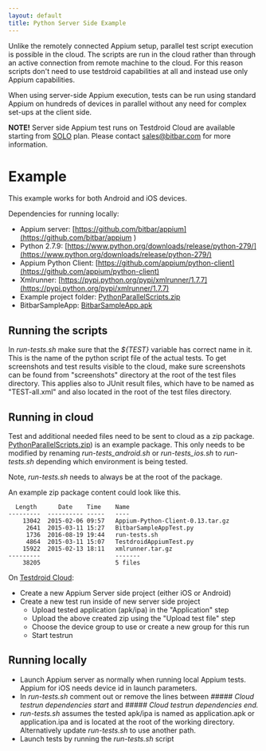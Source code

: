 ```yaml
---
layout: default
title: Python Server Side Example
---
```


Unlike the remotely connected Appium setup, parallel test script
execution is possible in the cloud. The scripts are run in the
cloud rather than through an active connection from remote machine to
the cloud. For this reason scripts don't need to use testdroid
capabilities at all and instead use only Appium capabilities.

When using server-side Appium execution, tests can be run using standard Appium on hundreds of devices in parallel without any need for complex set-ups at the client side.

**NOTE!** Server side Appium test runs on Testdroid Cloud are
  available starting from [SOLO](http://testdroid.com/pricing)
  plan. Please contact <sales@bitbar.com> for more information.


# Example

This example works for both Android and iOS devices.

Dependencies for running locally:

* Appium server: [https://github.com/bitbar/appium](https://github.com/bitbar/appium  )
* Python 2.7.9: [https://www.python.org/downloads/release/python-279/](https://www.python.org/downloads/release/python-279/)
* Appium Python Client: [https://github.com/appium/python-client](https://github.com/appium/python-client)
* Xmlrunner: [https://pypi.python.org/pypi/xmlrunner/1.7.7](https://pypi.python.org/pypi/xmlrunner/1.7.7)
* Example project folder: [PythonParallelScripts.zip](https://www.dropbox.com/s/9tglr5kezvfk48n/PythonParallelScripts.zip?dl=0)
* BitbarSampleApp: [BitbarSampleApp.apk](https://www.dropbox.com/s/65zjcyz15l50c4n/BitbarSampleApp.apk?dl=0)

## Running the scripts

In *run-tests.sh* make sure that the *${TEST}* variable has correct
name in it. This is the name of the python script file of the actual
tests. To get screenshots and test results visible to the cloud, make
sure screenshots can be found from "screenshots" directory at the
root of the test files directory. This applies also to JUnit result
files, which have to be named as "TEST-all.xml" and also located in the
root of the test files directory.

## Running in cloud

Test and additional needed files need to be sent to cloud as a zip package. [PythonParallelScripts.zip](https://www.dropbox.com/s/9tglr5kezvfk48n/PythonParallelScripts.zip?dl=0)) is an example package. This only needs to be modified by renaming *run-tests_android.sh* or *run-tests_ios.sh* to *run-tests.sh* depending which environment is being tested. 

Note, *run-tests.sh* needs to always be at the root of the package.

An example zip package content could look like this.

```
  Length      Date    Time    Name
---------  ---------- -----   ----
    13042  2015-02-06 09:57   Appium-Python-Client-0.13.tar.gz
     2641  2015-03-11 15:27   BitbarSampleAppTest.py
     1736  2016-08-19 19:44   run-tests.sh
     4864  2015-03-11 15:07   TestdroidAppiumTest.py
    15922  2015-02-13 18:11   xmlrunner.tar.gz
---------                     -------
    38205                     5 files
```

On [Testdroid Cloud](https://cloud.testdroid.com):

* Create a new Appium Server side project (either iOS or Android)
* Create a new test run inside of new server side project 
  * Upload tested application (apk/ipa) in the "Application" step
  * Upload the above created zip using the "Upload test file" step
  * Choose the device group to use or create a new group for this run
  * Start testrun


## Running locally

* Launch Appium server as normally when running local Appium tests. Appium for iOS needs device id in launch parameters.
* In *run-tests.sh* comment out or remove the lines between 
  *##### Cloud testrun dependencies start* and  *##### Cloud testrun dependencies end.*
* *run-tests.sh* assumes the tested apk/ipa is named as application.apk or application.ipa and is located at the root of the working directory. Alternatively update *run-tests.sh* to use another path.
* Launch tests by running the *run-tests.sh* script
